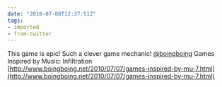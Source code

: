 ```yaml
---
date: "2010-07-08T12:37:51Z"
tags:
- imported
- from-twitter
---
```

This game is epic\! Such a clever game mechanic\! [@boingboing](/twitter/#/boingboing) Games Inspired by Music: Infiltration [http://www.boingboing.net/2010/07/07/games-inspired-by-mu-7.html](http://www.boingboing.net/2010/07/07/games-inspired-by-mu-7.html)
